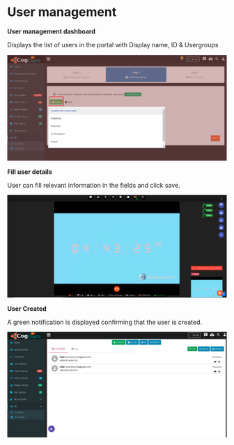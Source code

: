 # User management

**User management dashboard**

Displays the list of users in the portal with Display name, ID & Usergroups

![](../../.gitbook/assets/image%20%28157%29.png)

**Fill user details**

User can fill relevant information in the fields and click save.

![](../../.gitbook/assets/image%20%2830%29.png)

**User Created**

A green notification is displayed confirming that the user is created.

![](../../.gitbook/assets/image%20%28156%29.png)

